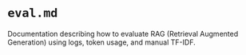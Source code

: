 # `eval.md`

Documentation describing how to evaluate RAG (Retrieval Augmented Generation) using logs, token usage, and manual TF-IDF.
